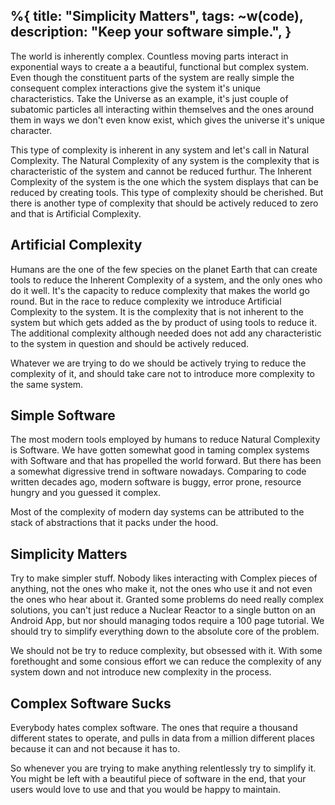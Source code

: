 %{
  title: "Simplicity Matters",
  tags: ~w(code),
  description: "Keep your software simple.",
}
---

The world is inherently complex. Countless moving parts interact in exponential ways to create a a beautiful, functional but complex system. Even though the constituent parts of the system are really simple the consequent complex interactions give the system it's unique characteristics. Take the Universe as an example, it's just couple of subatomic particles all interacting within themselves and the ones around them in ways we don't even know exist, which gives the universe it's unique character.

This type of complexity is inherent in any system and let's call in Natural Complexity. The Natural Complexity of any system is the complexity that is characteristic of the system and cannot be reduced furthur. The Inherent Complexity of the system is the one which the system displays that can be reduced by creating tools. This type of complexity should be cherished. But there is another type of complexity that should be actively reduced to zero and that is Artificial Complexity.

## Artificial Complexity
Humans are the one of the few species on the planet Earth that can create tools to reduce the Inherent Complexity of a system, and the only ones who do it well. It's the capacity to reduce complexity that makes the world go round. But in the race to reduce complexity we introduce Artificial Complexity to the system. It is the complexity that is not inherent to the system but which gets added as the by product of using tools to reduce it. The additional complexity although needed does not add any characteristic to the system in question and should be actively reduced.

Whatever we are trying to do we should be actively trying to reduce the complexity of it, and should take care not to introduce more complexity to the same system.

## Simple Software
The most modern tools employed by humans to reduce Natural Complexity is Software. We have gotten somewhat good in taming complex systems with Software and that has propelled the world forward. But there has been a somewhat digressive trend in software nowadays. Comparing to code written decades ago, modern software is buggy, error prone, resource hungry and you guessed it complex.

Most of the complexity of modern day systems can be attributed to the stack of abstractions that it packs under the hood.

## Simplicity Matters
Try to make simpler stuff. Nobody likes interacting with Complex pieces of anything, not the ones who make it, not the ones who use it and not even the ones who hear about it. Granted some problems do need really complex solutions, you can't just reduce a Nuclear Reactor to a single button on an Android App, but nor should managing todos require a 100 page tutorial. We should try to simplify everything down to the absolute core of the problem. 

We should not be try to reduce complexity, but obsessed with it. With some forethought and some consious effort we can reduce the complexity of any system down and not introduce new complexity in the process.

## Complex Software Sucks
Everybody hates complex software. The ones that require a thousand different states to operate, and pulls in data from a million different places because it can and not because it has to. 

So whenever you are trying to make anything relentlessly try to simplify it. You might be left with a beautiful piece of software in the end, that your users would love to use and that you would be happy to maintain.
